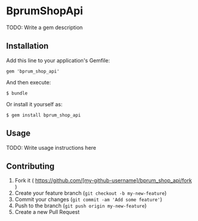 # BprumShopApi

TODO: Write a gem description

## Installation

Add this line to your application's Gemfile:

    gem 'bprum_shop_api'

And then execute:

    $ bundle

Or install it yourself as:

    $ gem install bprum_shop_api

## Usage

TODO: Write usage instructions here

## Contributing

1. Fork it ( https://github.com/[my-github-username]/bprum_shop_api/fork )
2. Create your feature branch (`git checkout -b my-new-feature`)
3. Commit your changes (`git commit -am 'Add some feature'`)
4. Push to the branch (`git push origin my-new-feature`)
5. Create a new Pull Request
